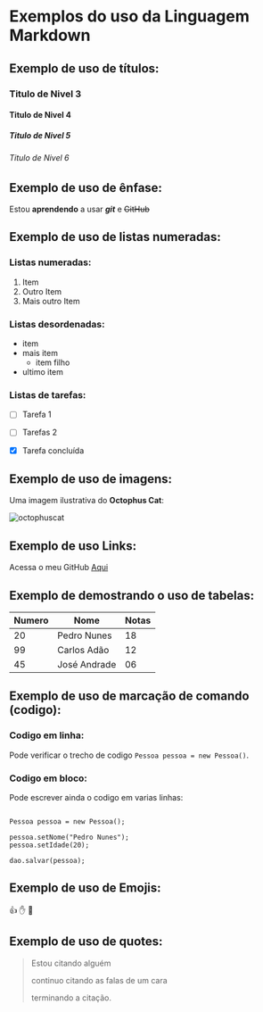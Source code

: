 # Exemplos do uso da Linguagem __Markdown__

## Exemplo de uso de títulos:

### Titulo de Nivel 3

#### Titulo de Nivel 4

##### Titulo de Nivel 5

###### Titulo de Nivel 6


## Exemplo de uso de ênfase:

Estou **aprendendo** a usar _**git**_ e ~~GitHub~~


## Exemplo de uso de listas numeradas:

### Listas numeradas:

1. Item
4. Outro Item
20. Mais outro Item

### Listas desordenadas:

* item
* mais item
  * item filho
* ultimo item

### Listas de tarefas:

- [ ] Tarefa 1
- [ ] Tarefas 2
- [x] Tarefa concluída


## Exemplo de uso de imagens:

Uma imagem ilustrativa do __Octophus Cat__:

![octophuscat](https://user-images.githubusercontent.com/29056954/111495444-aa03d780-873f-11eb-9325-a10df9ea1978.jpg)


## Exemplo de uso Links:

Acessa o meu GitHub [Aqui](https://github,com/pedromnunes)


## Exemplo de demostrando o uso de tabelas:

Numero | Nome | Notas
---|---|---
20 | Pedro Nunes | 18
99 | Carlos Adão | 12
45 | José Andrade | 06


## Exemplo de uso de marcação de comando (codigo):

### Codigo em linha:

Pode verificar o trecho de codigo `Pessoa pessoa = new Pessoa()`.

### Codigo em bloco:

Pode escrever ainda o codigo em varias linhas:

```

Pessoa pessoa = new Pessoa();

pessoa.setNome("Pedro Nunes");
pessoa.setIdade(20);

dao.salvar(pessoa);

```

## Exemplo de uso de Emojis:

👍 ✋  🐶 

## Exemplo de uso de quotes:

> Estou citando alguém
> 
> continuo citando as falas de um cara
> 
> terminando a citação.


